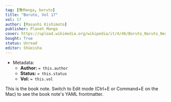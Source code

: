 ```yaml
---
tag: [📚Manga, boruto]
title: "Boruto, Vol 17"
vol: 17
author: [Masashi Kishimoto]
publisher: Planet Manga
cover: https://upload.wikimedia.org/wikipedia/it/4/46/Boruto_Naruto_Next_Generations_Volume_1.jpg
bought: True
status: Unread
editor: Shūeisha
---
```



- Metadata:
	- **Author:** `= this.author`
	- **Status:** `= this.status`
	- **Vol:** `= this.vol`

This is the book note. Switch to Edit mode (Ctrl+E or Command+E on the Mac) to see the book note's YAML frontmatter.
